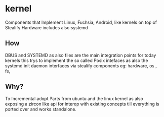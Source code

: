 # kernel
Components that Implement Linux, Fuchsia, Android, like kernels on top of Stealify Hardware includes also systemd 


## How
DBUS and SYSTEMD as also files are the main integration points for today kernels this trys to implement the so called Posix intefaces as also the systemd init daemon interfaces via stealify components eg: hardware, os , fs, 

## Why?
To Incremental adopt Parts from ubuntu and the linux kernel as also exposing a zircon like api for interop with existing concepts till everything is ported over and works standalone.
